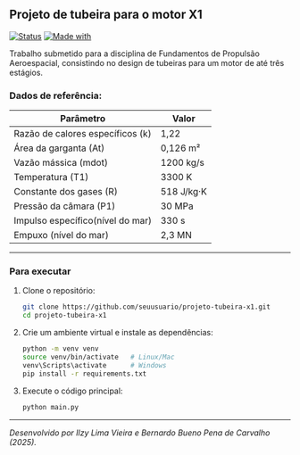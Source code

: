 ## Projeto de tubeira para o motor X1
[![Status](https://img.shields.io/badge/status-em%20desenvolvimento-yellow)]() 
[![Made with](https://img.shields.io/badge/made%20with-Python-green)]()

Trabalho submetido para a disciplina de Fundamentos de Propulsão Aeroespacial, consistindo no design de tubeiras para um motor de até três estágios.

###  Dados de referência:

| Parâmetro                        | Valor |
|----------------------------------|-------|
| Razão de calores específicos (k)            | 1,22 |
| Área da garganta (At)            | 0,126 m² |
| Vazão mássica (mdot)             | 1200 kg/s |
| Temperatura (T1)                 | 3300 K |
| Constante dos gases (R)          | 518 J/kg·K |
| Pressão da câmara (P1)           | 30 MPa |
| Impulso específico(nível do mar) | 330 s |
| Empuxo (nível do mar)            | 2,3 MN |
---
### Para executar
1. Clone o repositório:  
   ```bash
   git clone https://github.com/seuusuario/projeto-tubeira-x1.git
   cd projeto-tubeira-x1

2. Crie um ambiente virtual e instale as dependências:
   ```bash
   python -m venv venv
   source venv/bin/activate   # Linux/Mac
   venv\Scripts\activate      # Windows
   pip install -r requirements.txt
3. Execute o código principal:
   ```bash
   python main.py
---

_Desenvolvido por Ilzy Lima Vieira e Bernardo Bueno Pena de Carvalho (2025)._